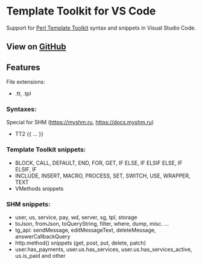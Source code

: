 # Template Toolkit for VS Code

Support for [Perl Template Toolkit](http://www.template-toolkit.org/index.html) syntax and snippets in Visual Studio Code.

## View on [GitHub](https://github.com/RomanTrifanov/VSCode-support-SHM-template)

## Features
File extensions:
- .tt, .tpl

### Syntaxes:
Special for SHM (https://myshm.ru, https://docs.myshm.ru)
- TT2 {{ ... }}

### Template Toolkit snippets:
- BLOCK, CALL, DEFAULT, END, FOR, GET, IF ELSE, IF ELSIF ELSE, IF ELSIF, IF
- INCLUDE, INSERT, MACRO, PROCESS, SET, SWITCH, USE, WRAPPER, TEXT
- VMethods snippets

### SHM snippets:
- user, us, service, pay, wd, server, sg, tpl, storage
- toJson, fromJson, toQueryString, filter, where, dump, misc. ...
- tg_api: sendMessage, editMessageText, deleteMessage, answerCallbackQuery
- http.method() snippets (get, post, put, delete, patch)
- user.has_payments, user.us.has_services, user.us.has_services_active, us.is_paid and other